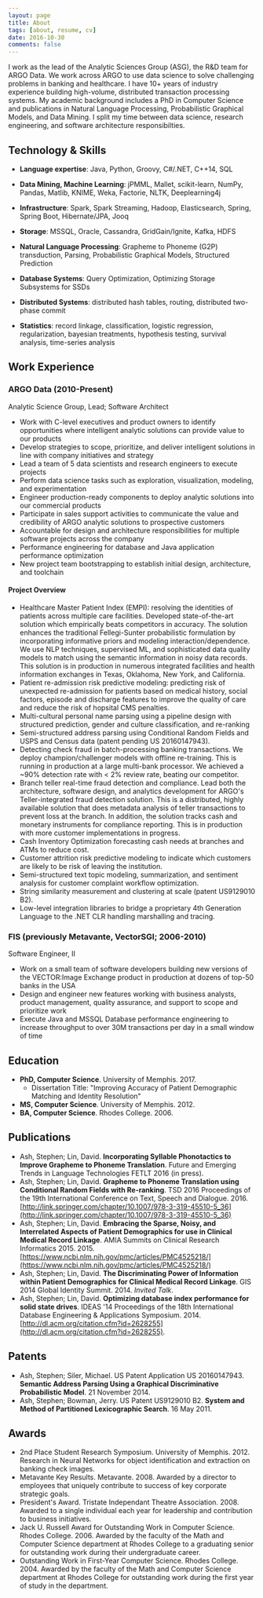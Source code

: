 ```yaml
---
layout: page
title: About
tags: [about, resume, cv]
date: 2016-10-30
comments: false
---
```


I work as the lead of the Analytic Sciences Group (ASG), the R&D team for ARGO Data. We work across ARGO to use data science to solve challenging problems in banking and healthcare. I have 10+ years of industry experience building high-volume, distributed transaction processing systems. My academic background includes a PhD in Computer Science and publications in Natural Language Processing, Probabilistic Graphical Models, and Data Mining. I split my time between data science, research engineering, and software architecture responsibilties.

## Technology & Skills

* **Language expertise**: Java, Python, Groovy, C#/.NET, C++14, SQL
* **Data Mining, Machine Learning**: jPMML, Mallet, scikit-learn, NumPy, Pandas, Matlib, KNIME, Weka, Factorie, NLTK, Deeplearning4j
* **Infrastructure**: Spark, Spark Streaming, Hadoop, Elasticsearch, Spring, Spring Boot, Hibernate/JPA, Jooq
* **Storage**: MSSQL, Oracle, Cassandra, GridGain/Ignite, Kafka, HDFS

* **Natural Language Processing**: Grapheme to Phoneme (G2P) transduction, Parsing, Probabilistic Graphical Models, Structured Prediction
* **Database Systems**: Query Optimization, Optimizing Storage Subsystems for SSDs
* **Distributed Systems**: distributed hash tables, routing, distributed two-phase commit
* **Statistics**: record linkage, classification, logistic regression, regularization, bayesian treatments, hypothesis testing, survival analysis, time-series analysis

## Work Experience

### ARGO Data (2010-Present)

Analytic Science Group, Lead; Software Architect

* Work with C-level executives and product owners to identify opportunities where intelligent analytic solutions can provide value to our products
* Develop strategies to scope, prioritize, and deliver intelligent solutions in line with company initiatives and strategy
* Lead a team of 5 data scientists and research engineers to execute projects
* Perform data science tasks such as exploration, visualization, modeling, and experimentation
* Engineer production-ready components to deploy analytic solutions into our commercial products
* Participate in sales support activities to communicate the value and credibility of ARGO analytic solutions to prospective customers
* Accountable for design and architecture responsibilities for multiple software projects across the company
* Performance engineering for database and Java application performance optimization
* New project team bootstrapping to establish initial design, architecture, and toolchain

#### Project Overview

* Healthcare Master Patient Index (EMPI): resolving the identities of patients across multiple care facilities. Developed state-of-the-art solution which empirically beats competitors in accuracy. The solution enhances the traditional Fellegi-Sunter probabilistic formulation by incorporating informative priors and modeling interaction/dependence. We use NLP techniques, supervised ML, and sophisticated data quality models to match using the semantic information in noisy data records. This solution is in production in numerous integrated facilities and health information exchanges in Texas, Oklahoma, New York, and California.
* Patient re-admission risk predictive modeling: predicting risk of unexpected re-admission for patients based on medical history, social factors, episode and discharge features to improve the quality of care and reduce the risk of hopsital CMS penalties.
* Multi-cultural personal name parsing using a pipeline design with structured prediction, gender and culture classification, and re-ranking
* Semi-structured address parsing using Conditional Random Fields and USPS and Census data (patent pending US 20160147943).
* Detecting check fraud in batch-processing banking transactions. We deploy champion/challenger models with offline re-training. This is running in production at a large multi-bank processor. We achieved a ~90% detection rate with < 2% review rate, beating our competitor.
* Branch teller real-time fraud detection and compliance. Lead both the architecture, software design, and analytics development for ARGO's Teller-integrated fraud detection solution. This is a distributed, highly available solution that does metadata analysis of teller transactions to prevent loss at the branch. In addition, the solution tracks cash and monetary instruments for compliance reporting. This is in production with more customer implementations in progress.
* Cash Inventory Optimization forecasting cash needs at branches and ATMs to reduce cost.
* Customer attrition risk predictive modeling to indicate which customers are likely to be risk of leaving the institution.
* Semi-structured text topic modeling, summarization, and sentiment analysis for customer complaint workflow optimization.
* String similarity measurement and clustering at scale (patent US9129010 B2).
* Low-level integration libraries to bridge a proprietary 4th Generation Language to the .NET CLR handling marshalling and tracing.

### FIS (previously Metavante, VectorSGI; 2006-2010)

Software Engineer, II

* Work on a small team of software developers building new versions of the VECTOR:Image Exchange product in production at dozens of top-50 banks in the USA
* Design and engineer new features working with business analysts, product management, quality assurance, and support to scope and prioritize work 
* Execute Java and MSSQL Database performance engineering to increase throughput to over 30M transactions per day in a small window of time

## Education

* **PhD, Computer Science**. University of Memphis. 2017.
  * Dissertation Title: "Improving Accuracy of Patient Demographic Matching and Identity Resolution"
* **MS, Computer Science**. University of Memphis. 2012.
* **BA, Computer Science**. Rhodes College. 2006.

## Publications

* Ash, Stephen; Lin, David. **Incorporating Syllable Phonotactics to Improve Grapheme to Phoneme Translation**. Future and Emerging Trends in Language Technologies FETLT 2016 (in press).
* Ash, Stephen; Lin, David. **Grapheme to Phoneme Translation using Conditional Random Fields with Re-ranking**. TSD 2016 Proceedings of the 19th International Conference on Text, Speech and Dialogue. 2016. [http://link.springer.com/chapter/10.1007/978-3-319-45510-5_36](http://link.springer.com/chapter/10.1007/978-3-319-45510-5_36)
* Ash, Stephen; Lin, David. **Embracing the Sparse, Noisy, and Interrelated Aspects of Patient Demographics for use in Clinical Medical Record Linkage**. AMIA Summits on Clinical Research Informatics 2015. 2015. [https://www.ncbi.nlm.nih.gov/pmc/articles/PMC4525218/](https://www.ncbi.nlm.nih.gov/pmc/articles/PMC4525218/)
* Ash, Stephen; Lin, David. **The Discriminating Power of Information within Patient Demographics for Clinical Medical Record Linkage**. GIS 2014 Global Identity Summit. 2014. _Invited Talk_.
* Ash, Stephen; Lin, David. **Optimizing database index performance for solid state drives**. IDEAS '14 Proceedings of the 18th International Database Engineering & Applications Symposium. 2014. [http://dl.acm.org/citation.cfm?id=2628255](http://dl.acm.org/citation.cfm?id=2628255).

## Patents

* Ash, Stephen; Siler, Michael. US Patent Application US 20160147943. **Semantic Address Parsing Using a Graphical Discriminative Probabilistic Model**. 21 November 2014.
* Ash, Stephen; Bowman, Jerry. US Patent US9129010 B2. **System and Method of Partitioned Lexicographic Search**. 16 May 2011.

## Awards

* 2nd Place Student Research Symposium. University of Memphis. 2012. Research in Neural Networks for object identification and extraction on banking check images.
* Metavante Key Results. Metavante. 2008. Awarded by a director to employees that uniquely contribute to success of key corporate strategic goals.
* President's Award. Tristate Independant Theatre Association. 2008. Awarded to a single individual each year for leadership and contribution to business initiatives.
* Jack U. Russell Award for Outstanding Work in Computer Science. Rhodes College. 2006. Awarded by the faculty of the Math and Computer Science department at Rhodes College to a graduating senior for outstanding work during their undergraduate career.
* Outstanding Work in First-Year Computer Science. Rhodes College. 2004. Awarded by the faculty of the Math and Computer Science department at Rhodes College for outstanding work during the first year of study in the department.

